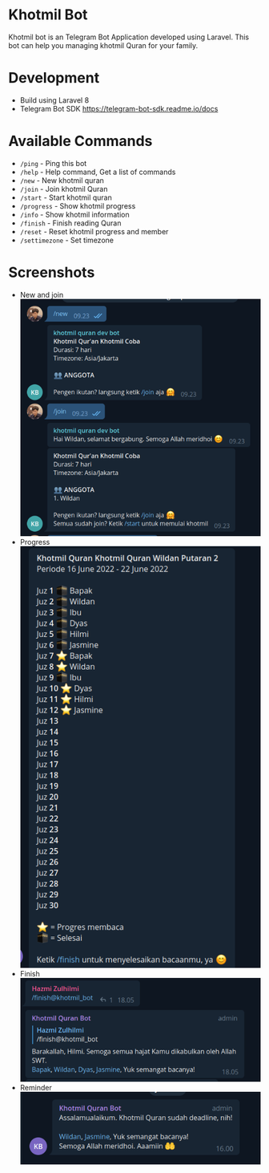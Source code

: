 # Khotmil Bot
Khotmil bot is an Telegram Bot Application developed using Laravel. This bot can help you managing khotmil Quran for your family.

# Development
- Build using Laravel 8
- Telegram Bot SDK https://telegram-bot-sdk.readme.io/docs

# Available Commands
- `/ping` - Ping this bot
- `/help` - Help command, Get a list of commands
- `/new` - New khotmil quran
- `/join` - Join khotmil Quran
- `/start` - Start khotmil quran
- `/progress` - Show khotmil progress
- `/info` - Show khotmil information
- `/finish` - Finish reading Quran
- `/reset` - Reset khotmil progress and member
- `/settimezone` - Set timezone

# Screenshots
- New and join  
![new_join.png](./public/docs/new_join.png)
- Progress  
![progress.png](./public/docs/progress.png)
- Finish  
![finish.png](./public/docs/finish.png)
- Reminder  
![reminder.png](./public/docs/reminder.png)

